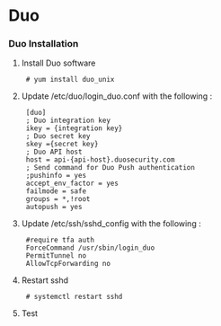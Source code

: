 # Duo

### Duo Installation

1. Install Duo software

        # yum install duo_unix

2. Update  /etc/duo/login_duo.conf with the following :

        [duo]
        ; Duo integration key
        ikey = {integration key}
        ; Duo secret key
        skey ={secret key}
        ; Duo API host
        host = api-{api-host}.duosecurity.com
        ; Send command for Duo Push authentication
        ;pushinfo = yes
        accept_env_factor = yes
        failmode = safe
        groups = *,!root
        autopush = yes

3. Update /etc/ssh/sshd_config with the following  :

        #require tfa auth
        ForceCommand /usr/sbin/login_duo
        PermitTunnel no
        AllowTcpForwarding no

4. Restart sshd

        # systemctl restart sshd

5. Test
